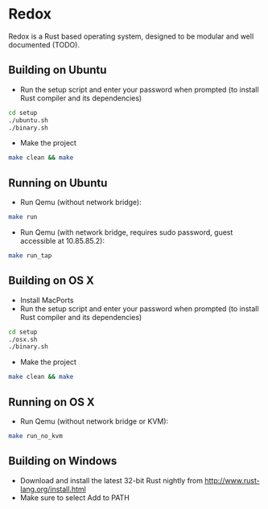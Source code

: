 # Redox
Redox is a Rust based operating system, designed to be modular and well documented (TODO).

## Building on Ubuntu
- Run the setup script and enter your password when prompted (to install Rust compiler and its dependencies)
```bash
cd setup
./ubuntu.sh
./binary.sh
```
- Make the project
```bash
make clean && make
```

## Running on Ubuntu
- Run Qemu (without network bridge):
```bash
make run
```
- Run Qemu (with network bridge, requires sudo password, guest accessible at 10.85.85.2):
```bash
make run_tap
```

## Building on OS X
- Install MacPorts
- Run the setup script and enter your password when prompted (to install Rust compiler and its dependencies)
```bash
cd setup
./osx.sh
./binary.sh
```
- Make the project
```bash
make clean && make
```

## Running on OS X
- Run Qemu (without network bridge or KVM):
```bash
make run_no_kvm
```

## Building on Windows
- Download and install the latest 32-bit Rust nightly from http://www.rust-lang.org/install.html
- Make sure to select Add to PATH
